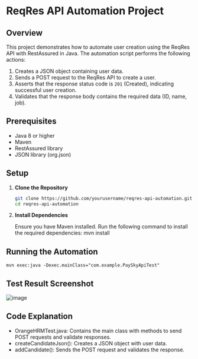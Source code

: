 # ReqRes API Automation Project

## Overview

This project demonstrates how to automate user creation using the ReqRes API with RestAssured in Java. The automation script performs the following actions:

1. Creates a JSON object containing user data.
2. Sends a POST request to the ReqRes API to create a user.
3. Asserts that the response status code is `201` (Created), indicating successful user creation.
4. Validates that the response body contains the required data (ID, name, job).

## Prerequisites

- Java 8 or higher
- Maven
- RestAssured library
- JSON library (org.json)

## Setup

1. **Clone the Repository**

   ```bash
   git clone https://github.com/yourusername/reqres-api-automation.git
   cd reqres-api-automation

2. **Install Dependencies**

   Ensure you have Maven installed. Run the following command to install the required dependencies:
   mvn install

## Running the Automation
    mvn exec:java -Dexec.mainClass="com.example.PaySkyApiTest"

## Test Result Screenshot

![image](https://github.com/user-attachments/assets/0a97c77a-ab36-472f-8979-d5cdefa997f3)


## Code Explanation

  - OrangeHRMTest.java: Contains the main class with methods to send POST requests and validate responses.
  - createCandidateJson(): Creates a JSON object with user data.
  - addCandidate(): Sends the POST request and validates the response.
